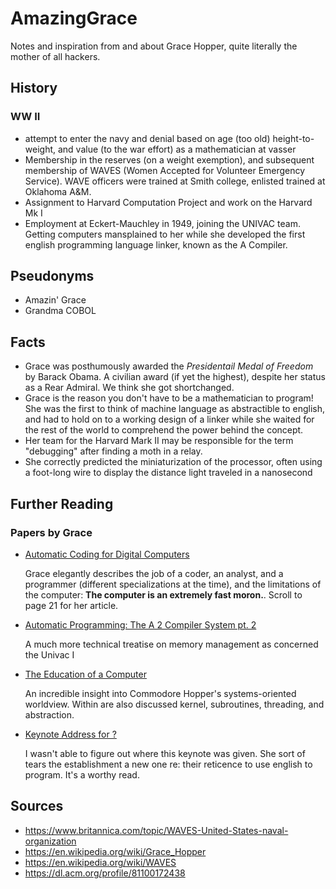 # AmazingGrace
Notes and inspiration from and about Grace Hopper, quite literally the mother of all hackers.


## History

### WW II

 - attempt to enter the navy and denial based on age (too old) height-to-weight, and value (to the war effort) as a mathematician at vasser
 - Membership in the reserves (on a weight exemption), and subsequent membership of WAVES (Women Accepted for Volunteer Emergency Service).  WAVE officers were trained at Smith college, enlisted trained at Oklahoma A&M.
 - Assignment to Harvard Computation Project and work on the Harvard Mk I
 - Employment at Eckert-Mauchley in 1949, joining the UNIVAC team.  Getting computers mansplained to her while she developed the first english programming language linker, known as the A Compiler.

## Pseudonyms

 - Amazin' Grace
 - Grandma COBOL

## Facts

- Grace was posthumously awarded the _Presidentail Medal of Freedom_ by Barack Obama.  A civilian award (if yet the highest), despite her status as a Rear Admiral.  We think she got shortchanged.
- Grace is the reason you don't have to be a mathematician to program!  She was the first to think of machine language as abstractible to english, and had to hold on to a working design of a linker while she waited for the rest of the world to comprehend the power behind the concept.
- Her team for the Harvard Mark II may be responsible for the term "debugging" after finding a moth in a relay.
- She correctly predicted the miniaturization of the processor, often using a foot-long wire to display the distance light traveled in a nanosecond
	
	
## Further Reading

### Papers by Grace

 - [Automatic Coding for Digital Computers](http://www.bitsavers.org/magazines/Computers_And_Automation/195509.pdf) 
 
	 Grace elegantly describes the job of a coder, an analyst, and a programmer (different specializations at the time), and the limitations of the computer: __The computer is an extremely fast moron.__.  Scroll to page 21 for her article.
	 
 - [Automatic Programming: The A 2 Compiler System pt. 2](http://www.bitsavers.org/magazines/Computers_And_Automation/195510.pdf)
 
	 A much more technical treatise on memory management as concerned the Univac I
	 
 - [The Education of a Computer](http://xover.mud.at/~marty/iug2/p243-hopper.pdf)
 
	 An incredible insight into Commodore Hopper's systems-oriented worldview.  Within are also discussed kernel, subroutines, threading, and abstraction.
	 
 - [Keynote Address for ?](https://dl.acm.org/doi/pdf/10.1145/800025.1198341)
 
	 I wasn't able to figure out where this keynote was given.  She sort of tears the establishment a new one re: their reticence to use english to program.  It's a worthy read.
	
## Sources

- https://www.britannica.com/topic/WAVES-United-States-naval-organization
- https://en.wikipedia.org/wiki/Grace_Hopper
- https://en.wikipedia.org/wiki/WAVES
- https://dl.acm.org/profile/81100172438
